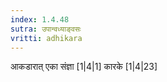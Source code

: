 ```yaml
---
index: 1.4.48
sutra: उपान्वध्याङ्वसः
vritti: adhikara
---
```


 आकडारात् एका संज्ञा [1|4|1]  कारके [1|4|23] 